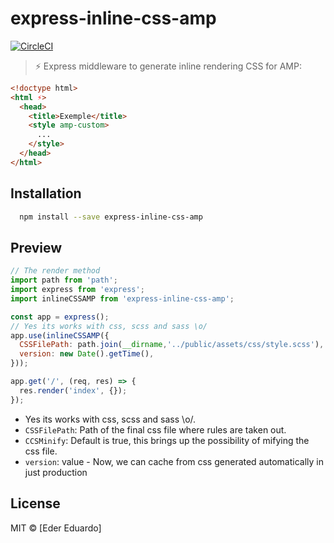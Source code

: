 
# express-inline-css-amp
[![CircleCI](https://circleci.com/gh/eder/express-inline-css-amp/tree/master.svg?style=svg&circle-token=4bbaf0984d2072700bf57071ee2379bc2851d1be)](https://circleci.com/gh/eder/express-inline-css-amp/tree/master)
> :zap: Express middleware to generate inline rendering CSS for AMP:
```html
<!doctype html>
<html ⚡>
  <head>
    <title>Exemple</title>
    <style amp-custom>
      ...
    </style>
  </head>
</html>
```

## Installation

```sh
  npm install --save express-inline-css-amp
```

## Preview
```js
// The render method
import path from 'path';
import express from 'express';
import inlineCSSAMP from 'express-inline-css-amp';

const app = express();
// Yes its works with css, scss and sass \o/
app.use(inlineCSSAMP({
  CSSFilePath: path.join(__dirname,'../public/assets/css/style.scss'),
  version: new Date().getTime(),
}));

app.get('/', (req, res) => {
  res.render('index', {});
});

```
-  Yes its works with css, scss and sass \o/.
- `CSSFilePath`: Path of the final css file where rules are taken out.
- `CCSMinify`:  Default is true, this brings up the possibility of mifying the css file.
- `version`:  value - Now, we can cache from css generated automatically in just production 
## License

MIT © [Eder Eduardo]
